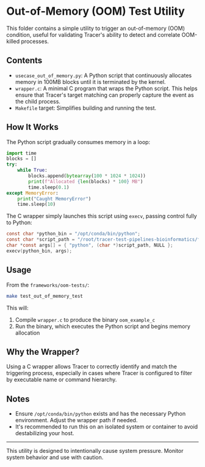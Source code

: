 # Out-of-Memory (OOM) Test Utility

This folder contains a simple utility to trigger an out-of-memory (OOM) condition, useful for validating Tracer's ability to detect and correlate OOM-killed processes.

## Contents

* `usecase_out_of_memory.py`: A Python script that continuously allocates memory in 100MB blocks until it is terminated by the kernel.
* `wrapper.c`: A minimal C program that wraps the Python script. This helps ensure that Tracer's target matching can properly capture the event as the child process.
* `Makefile` target: Simplifies building and running the test.

## How It Works

The Python script gradually consumes memory in a loop:

```python
import time
blocks = []
try:
    while True:
        blocks.append(bytearray(100 * 1024 * 1024))
        print(f"Allocated {len(blocks) * 100} MB")
        time.sleep(0.1)
except MemoryError:
    print("Caught MemoryError")
    time.sleep(10)
```

The C wrapper simply launches this script using `execv`, passing control fully to Python:

```c
const char *python_bin = "/opt/conda/bin/python";
const char *script_path = "/root/tracer-test-pipelines-bioinformatics/frameworks/oom-tests/usecase_out_of_memory.py";
char *const args[] = { "python", (char *)script_path, NULL };
execv(python_bin, args);
```

## Usage

From the `frameworks/oom-tests/`:

```bash
make test_out_of_memory_test
```

This will:

1. Compile `wrapper.c` to produce the binary `oom_example_c`
2. Run the binary, which executes the Python script and begins memory allocation

## Why the Wrapper?

Using a C wrapper allows Tracer to correctly identify and match the triggering process, especially in cases where Tracer is configured to filter by executable name or command hierarchy.

## Notes

* Ensure `/opt/conda/bin/python` exists and has the necessary Python environment. Adjust the wrapper path if needed.
* It's recommended to run this on an isolated system or container to avoid destabilizing your host.

---

This utility is designed to intentionally cause system pressure. Monitor system behavior and use with caution.
